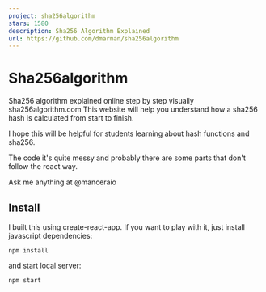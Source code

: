 ```yaml
---
project: sha256algorithm
stars: 1580
description: Sha256 Algorithm Explained
url: https://github.com/dmarman/sha256algorithm
---
```


Sha256algorithm
===============

Sha256 algorithm explained online step by step visually sha256algorithm.com This website will help you understand how a sha256 hash is calculated from start to finish.

I hope this will be helpful for students learning about hash functions and sha256.

The code it's quite messy and probably there are some parts that don't follow the react way.

Ask me anything at @manceraio

Install
-------

I built this using create-react-app. If you want to play with it, just install javascript dependencies:

`npm install`

and start local server:

`npm start`
